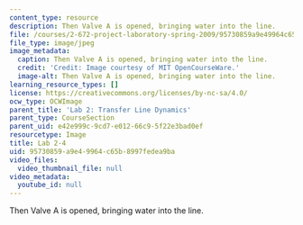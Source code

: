 ```yaml
---
content_type: resource
description: Then Valve A is opened, bringing water into the line.
file: /courses/2-672-project-laboratory-spring-2009/95730859a9e49964c65b8997fedea9ba_lab2-4.jpg
file_type: image/jpeg
image_metadata:
  caption: Then Valve A is opened, bringing water into the line.
  credit: 'Credit: Image courtesy of MIT OpenCourseWare.'
  image-alt: Then Valve A is opened, bringing water into the line.
learning_resource_types: []
license: https://creativecommons.org/licenses/by-nc-sa/4.0/
ocw_type: OCWImage
parent_title: 'Lab 2: Transfer Line Dynamics'
parent_type: CourseSection
parent_uid: e42e999c-9cd7-e012-66c9-5f22e3bad0ef
resourcetype: Image
title: Lab 2-4
uid: 95730859-a9e4-9964-c65b-8997fedea9ba
video_files:
  video_thumbnail_file: null
video_metadata:
  youtube_id: null
---
```

Then Valve A is opened, bringing water into the line.